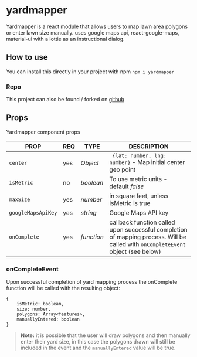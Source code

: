 # yardmapper

Yardmapper is a react module that allows users to map lawn area polygons or enter lawn size manually. uses google maps api, react-google-maps, material-ui with a lottie as an instructional dialog.

## How to use
You can install this directly in your project with npm
`npm i yardmapper`

### Repo
This project can also be found / forked on [github](https://github.com/Rachio/yardmapper)


## Props

Yardmapper component props

|PROP                |REQ                          |TYPE   |  DESCRIPTION                    |
|----------------|--------------------|-----------------------------|-----------|
|`center`|yes |*Object* |``` {lat: number, lng: number}``` - Map initial center geo point
|`isMetric` |no  |*boolean* |To use metric units - default *false*
|`maxSize`|yes |*number*| in square feet, unless isMetric is true
|`googleMapsApiKey`|yes|*string*|Google Maps API key
|`onComplete`|yes|*function* | callback function called upon successful completion of mapping process. Will be called with `onCompleteEvent` object (see below)


### onCompleteEvent

Upon successful completion of yard mapping process the onComplete function will be called with the resulting object:
```
{
	isMetric: boolean,
	size: number,
	polygons: Array<features>,
	manuallyEntered: boolean
}
```
> **Note:** it is possible that the user will draw polygons and then manually enter their yard size, in this case the polygons drawn will still be included in the event and the `manuallyEntered` value will be true.
